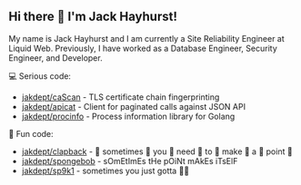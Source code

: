 ## Hi there 👋 I'm Jack Hayhurst!

My name is Jack Hayhurst and I am currently a Site Reliability Engineer at Liquid Web.
Previously, I have worked as a Database Engineer, Security Engineer, and Developer.

💻 Serious code:

* [jakdept/caScan](https://github.com/jakdept/caScan) - TLS certificate chain fingerprinting
* [jakdept/apicat](https://github.com/jakdept/apicat) - Client for paginated calls against JSON API
* [jakdept/procinfo](https://github.com/jakdept/procinfo) - Process information library for Golang

🎉 Fun code:

* [jakdept/clapback](https://github.com/jakdept/clapback) - 👏 sometimes 👏 you 👏 need 👏 to 👏 make 👏 a 👏 point 👏
* [jakdept/spongebob](https://github.com/jakdept/spongebob) - sOmEtImEs tHe pOiNt mAkEs iTsElF
* [jakdept/sp9k1](https://github.com/jakdept/sp9k1) - sometimes you just gotta 💩📮